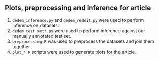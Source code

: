 ## Plots, preprocessing and inference for article

1. `dedem_inference.py` and `dedem_reddit.py` were used to perform inference on datasets.
2. `dedem_test_set*.py` were used to perform inference against our manually annotated test set.
3. `preprocessing.R` was used to preprocess the datasets and join them together. 
4. `plot_*.R` scripts were used to generate plots for the article. 